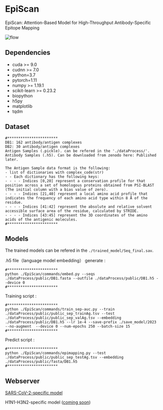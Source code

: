 # EpiScan
EpiScan: Attention-Based Model for High-Throughput Antibody-Specific Epitope Mapping 

![flow](https://github.com/gzBiomedical/EpiScan/blob/master/img/flow.png)

## Dependencies

+ cuda >= 9.0
+ cudnn >= 7.0
+ python=3.7
+ pytorch=1.11
+ numpy >= 1.19.1
+ scikit-learn >= 0.23.2
+ biopython
+ h5py
+ matplotlib
+ tqdm

## Dataset

```
#***********************
DB1: 162 antibody/antigen complexes 
DB2: 30 antibody/antigen complexes 
Antigen Samples (.pickle). can be refered in the './dataProcess/'.
Antibody Samples (.h5). Can be downloaded from zenodo here: Published later.

The Antigen Sample data format is the following:
- list of dictionaries with complex_code(str)
- - Each dictionary has the following keys:
- - - - Indices [0,20] represent a conservation profile for that position across a set of homologous proteins obtained from PSI-BLAST (The initial column with a bias value of zero).
- - - - Indices [21,40] represent a local amino acid profile that indicates the frequency of each amino acid type within 8 Å of the residue.
- - - - Indices [41:42] represent the absolute and relative solvent accessible surface area of the residue, calculated by STRIDE.
- - - - Indices [43:45] represent the 3D coordinates of the amino acids of the antigenic molecules. 
#***********************
```

## Models

The trained models can be refered in the `./trained_model/Seq_final.sav`.

.h5 file（language model embedding） generate : 

```
#***********************
python ./EpiScan/commands/embed.py --seqs ./dataProcess/public/DB1.fasta --outfile ./dataProcess/public/DB1.h5 --device 0
#***********************
```

Training script : 

```
#***********************
python ./EpiScan/commands/train_sep-auc.py --train ./dataProcess/public/public_sep_trainAg.tsv --test ./dataProcess/public/public_sep_valAg.tsv --embedding ./dataProcess/public/DB1.h5 --lr 1e-4 --save-prefix ./save_model/2023 --no-augment  --device 0 --num-epochs 250 --batch-size 15
#***********************
```

Predict script : 

```
#***********************
python ./EpiScan/commands/epimapping.py --test ./dataProcess/public/public_sep_testAg.tsv --embedding ./dataProcess/public/fasta/DB1.h5
#***********************
```



## Webserver

[SARS-CoV-2-specific model](http://43.138.221.72:8023/)

H1N1-H3N2-specific model ([coming soon]())
